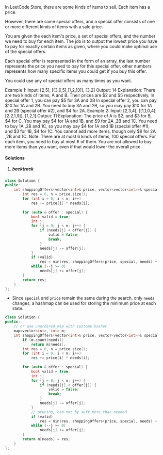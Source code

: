 In LeetCode Store, there are some kinds of items to sell. Each item has a price.

However, there are some special offers, and a special offer consists of one or more different kinds of items with a sale price.

You are given the each item's price, a set of special offers, and the number we need to buy for each item. The job is to output the lowest price you have to pay for exactly certain items as given, where you could make optimal use of the special offers.

Each special offer is represented in the form of an array, the last number represents the price you need to pay for this special offer, other numbers represents how many specific items you could get if you buy this offer.

You could use any of special offers as many times as you want.

Example 1:
Input: [2,5], [[3,0,5],[1,2,10]], [3,2]
Output: 14
Explanation: 
There are two kinds of items, A and B. Their prices are $2 and $5 respectively. 
In special offer 1, you can pay $5 for 3A and 0B
In special offer 2, you can pay $10 for 1A and 2B. 
You need to buy 3A and 2B, so you may pay $10 for 1A and 2B (special offer #2), and $4 for 2A.
Example 2:
Input: [2,3,4], [[1,1,0,4],[2,2,1,9]], [1,2,1]
Output: 11
Explanation: 
The price of A is $2, and $3 for B, $4 for C. 
You may pay $4 for 1A and 1B, and $9 for 2A ,2B and 1C. 
You need to buy 1A ,2B and 1C, so you may pay $4 for 1A and 1B (special offer #1), and $3 for 1B, $4 for 1C. 
You cannot add more items, though only $9 for 2A ,2B and 1C.
Note:
There are at most 6 kinds of items, 100 special offers.
For each item, you need to buy at most 6 of them.
You are not allowed to buy more items than you want, even if that would lower the overall price.

#### Solutions

1. ##### backtrack

```c++
class Solution {
public:
    int shoppingOffers(vector<int>& price, vector<vector<int>>& special, vector<int>& needs) {
        int res = 0, n = price.size();
        for (int i = 0; i < n; i++)
            res += price[i] * needs[i];
        
        for (auto & offer : special) {
            bool valid = true;
            int j;
            for (j = 0; j < n; j++) {
                if (needs[j] < offer[j]) {
                    valid = false;
                    break;
                }
                needs[j] -= offer[j];
            }
            if (valid)
                res = min(res, shoppingOffers(price, special, needs) + offer.back());
            while (--j >= 0)
                needs[j] += offer[j];
        }
        return res;
    }
};
```


- Since `special` and `price` remain the same during the search, only `needs` changes, a hashmap can be used for storing the minimum price at each state. 

```c++
class Solution {
public:
    // or use unordered_map with custome hasher
    map<vector<int>, int> m;
    int shoppingOffers(vector<int>& price, vector<vector<int>>& special, vector<int>& needs) {
        if (m.count(needs))
            return m[needs];
        int res = 0, n = price.size();
        for (int i = 0; i < n; i++)
            res += price[i] * needs[i];
        
        for (auto & offer : special) {
            bool valid = true;
            int j;
            for (j = 0; j < n; j++) {
                if (needs[j] < offer[j]) {
                    valid = false;
                    break;
                }
                needs[j] -= offer[j];
            }
            // pruning, can not by suff more than needed
            if (valid)
                res = min(res, shoppingOffers(price, special, needs) + offer.back());
            while (--j >= 0)
                needs[j] += offer[j];
        }
        return m[needs] = res;
    }
};
```